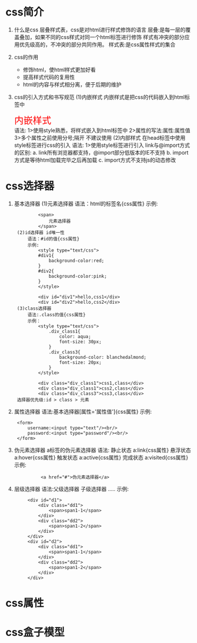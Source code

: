 <h1>css简介</h1>

1. 什么是css
		层叠样式表，css是对html进行样式修饰的语言
		层叠:是每一层的覆盖叠加，如果不同的css样式对同一个html标签进行修饰
		    样式有冲突的部分应用优先级高的，不冲突的部分共同作用。
		样式表:是css属性样式的集合
2. css的作用
	- 修饰html，使html样式更加好看
	- 提高样式代码的复用性
	- html的内容与样式相分离，便于后期的维护

3. css的引入方式和书写规范
		(1)内嵌样式
			内嵌样式是把css的代码嵌入到html标签中
			<div style="color:red;font-size:25px">内嵌样式</div>
			语法:
				1>使用style熟悉，将样式嵌入到html标签中
				2>属性的写法:属性:属性值
				3>多个属性之前使用分号;隔开
			不建议使用
		(2)内部样式
			在head标签中使用style标签进行css的引入
			 <style type="text/css">
        		div{
            		color:green;
            		font-size:25px
        		}
    		</style>
			语法:
				1>使用style标签进行引入
					<style type="text/css">
					属性:type  告知浏览器使用css的解析器解析代码
				2>属性的写法:属性:属性值
				3>多个属性之前使用分号;隔开
		(3)外部样式
			将css样式抽取成一个单独的css文件，使用时引用。
			<link rel="stylesheet" type="text/css" href="../../css/css.css">
			语法:
				1>创建一个css文件。将css属性写在css文件中
				2>在head中使用link标签进行引入
					<link rel="stylesheet" type="text/css" href="../../css/css.css">
				3>属性的写法:属性:属性值
				4>多个属性之前使用分号;隔开
		(4)@import方式
			 <style type="text/css">
        		@import url("css地址");
    		 </style>
			link与@import方式的区别:
				a. link所有浏览器都支持，@import部分低版本的IE不支持
				b. import方式是等待html加载完毕之后再加载
				c. import方式不支持js的动态修改

<h1>css选择器</h1>

1. 基本选择器
		(1)元素选择器
			语法：html的标签名{css属性}
			示例:
				<style type="text/css">
					span{color:red;font-size:100px;}
				</style>

				<span>
					元素选择器
				</span>
		(2)id选择器 id唯一性
			语法：#id的值{css属性}
			示例:
			    <style type="text/css">
        		#div1{
            		background-color:red;
        		}
        		#div2{
            		background-color:pink;
        		}
				</style>

				<div id="div1">hello,css1</div>
    			<div id="div2">hello,css2</div>
		(3)class选择器
			语法:.class的值{css属性}
			示例：
				<style type="text/css">
        			.div_class1{
            			color: aqua;
            			font-size: 30px;
        			}
        			.div_class3{
            			background-color: blanchedalmond;
	            		font-size: 20px;
    	    		}
    			</style>

				<div class="div_class1">css1,class</div>
    			<div class="div_class1">css2,class</div>
    			<div class="div_class3">css3,class</div>
		选择器优先级:id > class > 元素

2. 属性选择器
		语法:基本选择器[属性='属性值']{css属性}
		示例:
		<style type="text/css">
        	input[type='text']{
            	background-color: yellow;
        	}
        	input[type='password']{
            	background-color: pink;
        	}
    	</style>

		<form>
        	username:<input type="text"/><br/>
        	password:<input type="password"/><br/>
    	</form>

3. 伪元素选择器
		a标签的伪元素选择器
			语法:
				静止状态 a:link{css属性}
				悬浮状态	a:hover{css属性}
				触发状态 a:active{css属性}
				完成状态 a:visited{css属性}
			示例:
				  <style type="text/css">
        			a:link{color: black}
        			a:hover{color: blue}
        			a:active{color: green}
        			a:visited{color: yellow}
    			</style>

				 <a href="#">伪元素选择器</a>

4. 层级选择器
		语法:父级选择器 子级选择器 .....
		示例:
			<style type="text/css">
        		#d1 .dd2 span{
            		color: red;
        		}
    		</style>

			<div id="d1">
        		<div class="dd1">
            		<span>span1-1</span>
        		</div>
        		<div class="dd2">
            		<span>span1-2</span>
        		</div>
    		</div>
    		<div id="d2">
        		<div class="dd1">
            		<span>span1-1</span>
        		</div>
        		<div class="dd2">
            		<span>span1-2</span>
        		</div>
    		</div>

<h1>css属性</h1>

<h1>css盒子模型</h1>
